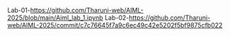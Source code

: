Lab-01-https://github.com/Tharuni-web/AIML-2025/blob/main/Aiml_lab_1.ipynb
Lab-02-https://github.com/Tharuni-web/AIML-2025/commit/c7c76645f7a9c6ec49c42e5202f5bf9875cfb022
